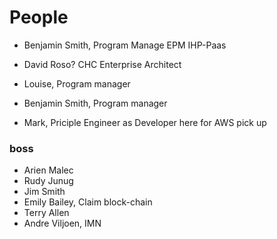# People

- Benjamin Smith, Program Manage EPM  IHP-Paas

- David Roso? CHC Enterprise Architect
- Louise, Program manager
- Benjamin Smith, Program manager
- Mark, Priciple Engineer as Developer here for AWS pick up

### boss

- Arien Malec
- Rudy Junug
- Jim Smith
- Emily Bailey, Claim block-chain
- Terry Allen
- Andre Viljoen, IMN
